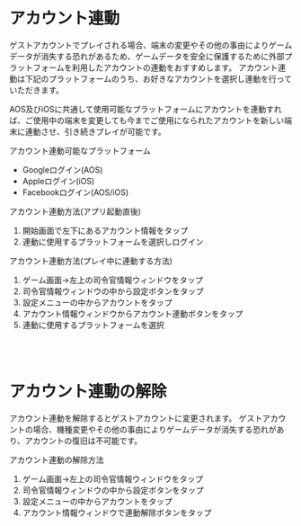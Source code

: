 ﻿# アカウント連動

ゲストアカウントでプレイされる場合、端末の変更やその他の事由によりゲームデータが消失する恐れがあるため、ゲームデータを安全に保護するために外部プラットフォームを利用したアカウントの連動をおすすめします。
アカウント連動は下記のプラットフォームのうち、お好きなアカウントを選択し連動を行っていただきます。

AOS及びiOSに共通して使用可能なプラットフォームにアカウントを連動すれば、ご使用中の端末を変更しても今までご使用になられたアカウントを新しい端末に連動させ、引き続きプレイが可能です。

アカウント連動可能なプラットフォーム
- Googleログイン(AOS)
- Appleログイン(iOS)
- Facebookログイン(AOS/iOS)

アカウント連動方法(アプリ起動直後)
1. 開始画面で左下にあるアカウント情報をタップ
2. 連動に使用するプラットフォームを選択しログイン

アカウント連動方法(プレイ中に連動する方法)
1. ゲーム画面→左上の司令官情報ウィンドウをタップ
2. 司令官情報ウィンドウの中から設定ボタンをタップ
3. 設定メニューの中からアカウントをタップ
4. アカウント情報ウィンドウからアカウント連動ボタンをタップ
5. 連動に使用するプラットフォームを選択

<br>
<br>

# アカウント連動の解除

アカウント連動を解除するとゲストアカウントに変更されます。
ゲストアカウントの場合、機種変更やその他の事由によりゲームデータが消失する恐れがあり、アカウントの復旧は不可能です。

アカウント連動の解除方法
1. ゲーム画面→左上の司令官情報ウィンドウをタップ
2. 司令官情報ウィンドウの中から設定ボタンをタップ
3. 設定メニューの中からアカウントをタップ
4. アカウント情報ウィンドウで連動解除ボタンをタップ
